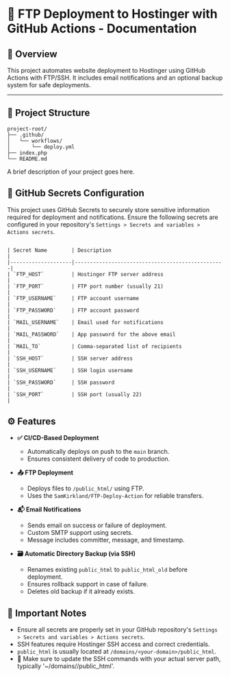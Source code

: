 # 🚀 FTP Deployment to Hostinger with GitHub Actions - Documentation

## 🧾 Overview
This project automates website deployment to Hostinger using GitHub Actions with FTP/SSH. It includes email notifications and an optional backup system for safe deployments.

---

## 📁 Project Structure
```plaintext
project-root/
├── .github/
│   └── workflows/
│       └── deploy.yml
├── index.php
└── README.md
```

A brief description of your project goes here.

## 🔐 GitHub Secrets Configuration

This project uses GitHub Secrets to securely store sensitive information required for deployment and notifications. Ensure the following secrets are configured in your repository's `Settings > Secrets and variables > Actions secrets`.

```plaintext

| Secret Name        | Description                                     |
|--------------------|-------------------------------------------------|
| `FTP_HOST`         | Hostinger FTP server address                    |
| `FTP_PORT`         | FTP port number (usually 21)                    |
| `FTP_USERNAME`     | FTP account username                            |
| `FTP_PASSWORD`     | FTP account password                            |
| `MAIL_USERNAME`    | Email used for notifications                    |
| `MAIL_PASSWORD`    | App password for the above email                |
| `MAIL_TO`          | Comma-separated list of recipients              |
| `SSH_HOST`         | SSH server address                              |
| `SSH_USERNAME`     | SSH login username                              |
| `SSH_PASSWORD`     | SSH password                                    |
| `SSH_PORT`         | SSH port (usually 22)                           |
```

## ⚙️ Features

* **✅ CI/CD-Based Deployment**
    * Automatically deploys on push to the `main` branch.
    * Ensures consistent delivery of code to production.

* **📤 FTP Deployment**
    * Deploys files to `/public_html/` using FTP.
    * Uses the `SamKirkland/FTP-Deploy-Action` for reliable transfers.

* **📬 Email Notifications**
    * Sends email on success or failure of deployment.
    * Custom SMTP support using secrets.
    * Message includes committer, message, and timestamp.

* **🗃️ Automatic Directory Backup (via SSH)**
    * Renames existing `public_html` to `public_html_old` before deployment.
    * Ensures rollback support in case of failure.
    * Deletes old backup if it already exists.

## 📌 Important Notes

* Ensure all secrets are properly set in your GitHub repository's `Settings > Secrets and variables > Actions secrets`.
* SSH features require Hostinger SSH access and correct credentials.
* `public_html` is usually located at `/domains/<your-domain>/public_html`.
* 🔧 Make sure to update the SSH commands with your actual server path, typically '~/domains/<your-domain>/public_html'.

